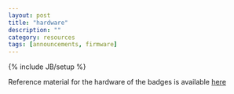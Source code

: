 ```yaml
---
layout: post
title: "hardware"
description: ""
category: resources
tags: [announcements, firmware]
---
```

{% include JB/setup %}

Reference material for the hardware of the badges is available [here](http://badge.workshop88.com/badge-hardware.tar.bz2)
